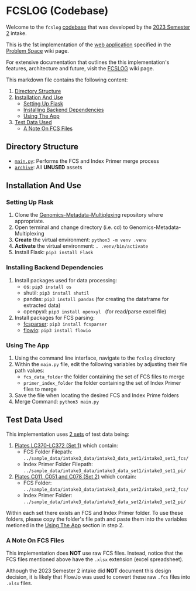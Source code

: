 # FCSLOG (Codebase)

Welcome to the ```fcslog``` [codebase](https://github.com/WEHI-ResearchComputing/Genomics-Metadata-Multiplexing/tree/main/fcslog) that was developed by the [2023 Semester 2](https://github.com/WEHI-ResearchComputing/Genomics-Metadata-Multiplexing/wiki/Contributors#intake-3-2023-semester-2) intake. 

This is the 1st implementation of the [web application](https://github.com/WEHI-ResearchComputing/Genomics-Metadata-Multiplexing/wiki/Problem-Space#web-application) specified in the [Problem Space](https://github.com/WEHI-ResearchComputing/Genomics-Metadata-Multiplexing/wiki/Problem-Space) wiki page. 

For extensive documentation that outlines the this implementation's features, architecture and future, visit the [FCSLOG](https://github.com/WEHI-ResearchComputing/Genomics-Metadata-Multiplexing/wiki/FCSLOG) wiki page.

This markdown file contains the following content:
1. [Directory Structure](#directory-structure)
2. [Installation And Use](#installation-and-use)
    - [Setting Up Flask](#setting-up-flask)
    - [Installing Backend Dependencies](#installing-backend-dependencies)
    - [Using The App](#using-the-app)
3. [Test Data Used](#test-data-used)
    - [A Note On FCS Files ](#a-note-on-fcs-files)

## Directory Structure
- [```main.py```](./main.py): Performs the FCS and Index Primer merge process
- [```archive```](./archive/): All **UNUSED** assets

## Installation And Use
### Setting Up Flask
1. Clone the [Genomics-Metadata-Multiplexing](https://github.com/WEHI-ResearchComputing/Genomics-Metadata-Multiplexing) repository where appropriate.
2. Open terminal and change directory (i.e. cd) to Genomics-Metadata-Multiplexing
3. **Create** the virtual environment: ```python3 -m venv .venv```
4. **Activate** the virtual environment: ```. .venv/bin/activate ```
5. Install Flask: ```pip3 install Flask```

### Installing Backend Dependencies
1. Install packages used for data processing:
    - os: ```pip3 install os```
    - shutil: ```pip3 install shutil```
    - pandas: ```pip3 install pandas``` (for creating the dataframe for extracted data) 
    - openpyxl: ```pip3 install openxyl ``` (for read/parse excel file)
2. Install packages for FCS parsing:
    - [fcsparser](https://pypi.org/project/fcsparser/ ): ```pip3 install fcsparser```
    - [flowio](https://github.com/whitews/flowio): ```pip3 install flowio```

### Using The App
1. Using the command line interface, navigate to the ```fcslog``` directory
2. Within the ```main.py``` file, edit the following variables by adjusting their file path values:
    - ```fcs_data_folder``` the folder containing the set of FCS files to merge
    - ```primer_index_folder``` the folder containing the set of Index Primer files to merge
3. Save the file when locating the desired FCS and Index Prime folders
4. Merge Command: ```python3 main.py```

## Test Data Used
This implementation uses [2 sets](../sample_data/intake3_data/) of test data being:
1. [Plates LC370-LC372 (Set 1)](../sample_data/intake3_data/intake3_data_set1/) which contain:
    - FCS Folder Filepath: ```../sample_data/intake3_data/intake3_data_set1/intake3_set1_fcs/```
    - Index Primer Folder Filepath: ```../sample_data/intake3_data/intake3_data_set1/intake3_set1_pi/```
2. [Plates C011, C051 and C078 (Set 2)](../sample_data/intake3_data/intake3_data_set2/) which contain:
    - FCS Folder: ```../sample_data/intake3_data/intake3_data_set2/intake3_set2_fcs/```
    - Index Primer Folder: ```../sample_data/intake3_data/intake3_data_set2/intake3_set2_pi/```

Within each set there exists an FCS and Index Primer folder. To use these folders, please copy the folder's file path and paste them into the variables metioned in the [Using The App](#using-the-app) section in step 2.

### A Note On FCS Files 
This implementation does **NOT** use raw FCS files. Instead, notice that the FCS files mentioned above have the ```.xlsx``` extension (excel spreadsheet). 

Although the 2023 Semester 2 intake did **NOT** document this design decision, it is likely that FlowJo was used to convert these raw ```.fcs``` files into ```.xlsx``` files.
